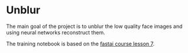 # Unblur

The main goal of the project is to unblur the low quality face images and using neural networks reconstruct them. 

The training notebook is based on the [fastai course lesson 7](https://github.com/fastai/course-v3/blob/master/nbs/dl1/lesson7-superres.ipynb).
